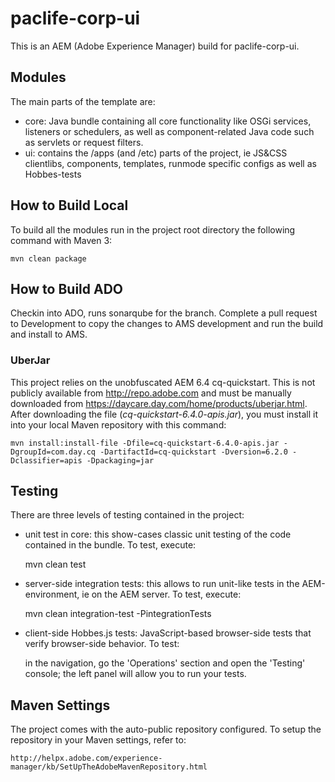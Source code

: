 # paclife-corp-ui

This is an AEM (Adobe Experience Manager) build for paclife-corp-ui.

## Modules

The main parts of the template are:

* core: Java bundle containing all core functionality like OSGi services, listeners or schedulers, as well as component-related Java code such as servlets or request filters.
* ui: contains the /apps (and /etc) parts of the project, ie JS&CSS clientlibs, components, templates, runmode specific configs as well as Hobbes-tests

## How to Build Local

To build all the modules run in the project root directory the following command with Maven 3:

    mvn clean package

## How to Build ADO
	
Checkin into ADO, runs sonarqube for the branch. Complete a pull request to Development to copy the changes to AMS development and run the build and install to AMS.

### UberJar

This project relies on the unobfuscated AEM 6.4 cq-quickstart. This is not publicly available from http://repo.adobe.com and must be 
manually 
downloaded from https://daycare.day.com/home/products/uberjar.html. After downloading the file (_cq-quickstart-6.4.0-apis.jar_), you must install it into your local Maven repository with this command:

    mvn install:install-file -Dfile=cq-quickstart-6.4.0-apis.jar -DgroupId=com.day.cq -DartifactId=cq-quickstart -Dversion=6.2.0 -Dclassifier=apis -Dpackaging=jar

## Testing

There are three levels of testing contained in the project:

* unit test in core: this show-cases classic unit testing of the code contained in the bundle. To test, execute:

    mvn clean test

* server-side integration tests: this allows to run unit-like tests in the AEM-environment, ie on the AEM server. To test, execute:

    mvn clean integration-test -PintegrationTests

* client-side Hobbes.js tests: JavaScript-based browser-side tests that verify browser-side behavior. To test:

    in the navigation, go the 'Operations' section and open the 'Testing' console; the left panel will allow you to run your tests.

## Maven Settings

The project comes with the auto-public repository configured. To setup the repository in your Maven settings, refer to:

    http://helpx.adobe.com/experience-manager/kb/SetUpTheAdobeMavenRepository.html

